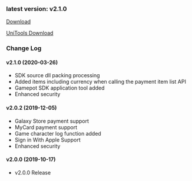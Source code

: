 ### latest version: v2.1.0

[Download](https://xyuditqzezxs1008973.cdn.ntruss.com/GamePotUnityPluginV2_20200424.unitypackage)

[UniTools Download](https://xyuditqzezxs1008973.cdn.ntruss.com/GamePotTools_Beta_20200326.unitypackage)
<br/>

### Change Log

#### v2.1.0 (2020-03-26)

- SDK source dll packing processing
- Added items including currency when calling the payment item list API
- Gamepot SDK application tool added
- Enhanced security

#### v2.0.2 (2019-12-05)

- Galaxy Store payment support
- MyCard payment support
- Game character log function added
- Sign in With Apple Support
- Enhanced security

#### v2.0.0 (2019-10-17)

- v2.0.0 Release
